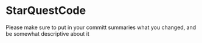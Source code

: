 # StarQuestCode

Please make sure to put in your committ summaries what you changed, and be somewhat descriptive about it
